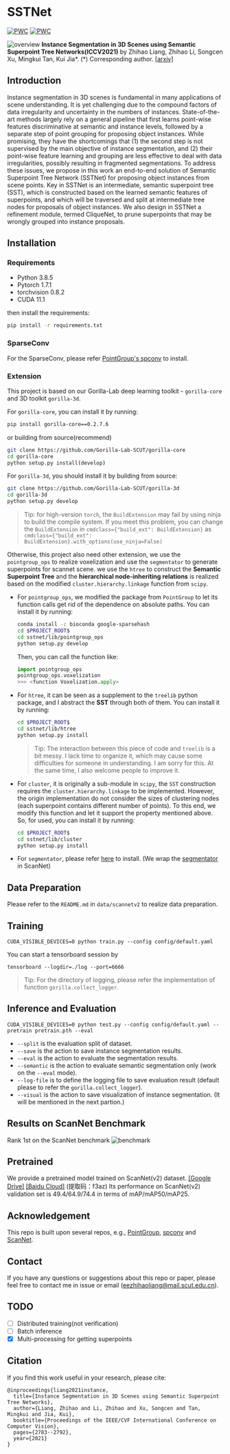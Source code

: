 # SSTNet

[![PWC](https://img.shields.io/endpoint.svg?url=https://paperswithcode.com/badge/instance-segmentation-in-3d-scenes-using/3d-instance-segmentation-on-scannetv2)](https://paperswithcode.com/sota/3d-instance-segmentation-on-scannetv2?p=instance-segmentation-in-3d-scenes-using)
[![PWC](https://img.shields.io/endpoint.svg?url=https://paperswithcode.com/badge/instance-segmentation-in-3d-scenes-using/3d-instance-segmentation-on-s3dis)](https://paperswithcode.com/sota/3d-instance-segmentation-on-s3dis?p=instance-segmentation-in-3d-scenes-using)

![overview](docs/overview.png)
**Instance Segmentation in 3D Scenes using Semantic Superpoint Tree Networks(ICCV2021)**
by Zhihao Liang, Zhihao Li, Songcen Xu, Mingkui Tan, Kui Jia*. (\*) Corresponding author.
[[arxiv]](https://arxiv.org/abs/2108.07478)


## Introduction
Instance segmentation in 3D scenes is fundamental in many applications of scene understanding. It is yet challenging due to the compound factors of data irregularity and uncertainty in the numbers of instances. State-of-the-art methods largely rely on a general pipeline that first learns point-wise features discriminative at semantic and instance levels, followed by a separate step of point grouping for proposing object instances. While promising, they have the shortcomings that (1) the second step is not supervised by the main objective of instance segmentation, and (2) their point-wise feature learning and grouping are less effective to deal with data irregularities, possibly resulting in fragmented segmentations. To address these issues, we propose in this work an end-to-end solution of Semantic Superpoint Tree Network (SSTNet) for proposing object instances from scene points. Key in SSTNet is an intermediate, semantic superpoint tree (SST), which is constructed based on the learned semantic features of superpoints, and which will be traversed and split at intermediate tree nodes for proposals of object instances. We also design in SSTNet a refinement module, termed CliqueNet, to prune superpoints that may be wrongly grouped into instance proposals.

## Installation

### Requirements
* Python 3.8.5
* Pytorch 1.7.1
* torchvision 0.8.2
* CUDA 11.1  

then install the requirements:
```sh
pip install -r requirements.txt
```

### SparseConv
For the SparseConv, please refer [PointGroup's spconv](https://github.com/llijiang/spconv) to install.

### Extension
This project is based on our Gorilla-Lab deep learning toolkit - `gorilla-core` and 3D toolkit `gorilla-3d`.

For `gorilla-core`, you can install it by running:
```sh
pip install gorilla-core==0.2.7.6
```
or building from source(recommend)
```sh
git clone https://github.com/Gorilla-Lab-SCUT/gorilla-core
cd gorilla-core
python setup.py install(develop)
```

For `gorilla-3d`, you should install it by building from source:
```sh
git clone https://github.com/Gorilla-Lab-SCUT/gorilla-3d
cd gorilla-3d
python setup.py develop
```
> Tip: for high-version `torch`, the `BuildExtension` may fail by using ninja to build the compile system. If you meet this problem, you can change the `BuildExtension` in `cmdclass={"build_ext": BuildExtension}` as `cmdclass={"build_ext": BuildExtension}.with_options(use_ninja=False)`

Otherwise, this project also need other extension, we use the `pointgroup_ops` to realize voxelization and use the `segmentator` to generate superpoints for scannet scene. we use the `htree` to construct the **Semantic Superpoint Tree** and the **hierarchical node-inheriting relations** is realized based on the modified `cluster.hierarchy.linkage` function from `scipy`.    

- For `pointgroup_ops`, we modified the package from `PointGroup` to let its function calls get rid of the dependence on absolute paths. You can install it by running:
    ```sh
    conda install -c bioconda google-sparsehash 
    cd $PROJECT_ROOT$
    cd sstnet/lib/pointgroup_ops
    python setup.py develop
    ```
    Then, you can call the function like:
    ```python
    import pointgroup_ops
    pointgroup_ops.voxelization
    >>> <function Voxelization.apply>
    ```
- For `htree`, it can be seen as a supplement to the `treelib` python package, and I abstract the **SST** through both of them. You can install it by running:
    ```sh
    cd $PROJECT_ROOT$
    cd sstnet/lib/htree
    python setup.py install
    ```
    > Tip: The interaction between this piece of code and `treelib` is a bit messy. I lack time to organize it, which may cause some difficulties for someone in understanding. I am sorry for this. At the same time, I also welcome people to improve it. 
- For `cluster`, it is originally a sub-module in `scipy`, the `SST` construction requires the `cluster.hierarchy.linkage` to be implemented. However, the origin implementation do not consider the sizes of clustering nodes (each superpoint contains different number of points). To this end, we modify this function and let it support the property mentioned above. So, for used, you can install it by running:
    ```sh
    cd $PROJECT_ROOT$
    cd sstnet/lib/cluster
    python setup.py install
    ```
- For `segmentator`, please refer [here](https://github.com/Karbo123/segmentator) to install. (We wrap the [segmentator](https://github.com/ScanNet/ScanNet/tree/master/Segmentator) in ScanNet)

## Data Preparation
Please refer to the `README.md` in `data/scannetv2` to realize data preparation.

## Training
```
CUDA_VISIBLE_DEVICES=0 python train.py --config config/default.yaml
```
You can start a tensorboard session by
```
tensorboard --logdir=./log --port=6666
```
> Tip: For the directory of logging, please refer the implementation of function `gorilla.collect_logger`.

## Inference and Evaluation
```
CUDA_VISIBLE_DEVICES=0 python test.py --config config/default.yaml --pretrain pretrain.pth --eval
```
- `--split` is the evaluation split of dataset.
- `--save` is the action to save instance segmentation results.
- `--eval` is the action to evaluate the segmentation results.
- `--semantic` is the action to evaluate semantic segmentation only (work on the `--eval` mode).
- `--log-file` is to define the logging file to save evaluation result (default please to refer the `gorilla.collect_logger`).
- `--visual` is the action to save visualization of instance segmentation. (It will be mentioned in the next partion.)

## Results on ScanNet Benchmark
Rank 1st on the ScanNet benchmark
![benchmark](docs/benchmark.png)

## Pretrained
We provide a pretrained model trained on ScanNet(v2) dataset.
[[Google Drive]](https://drive.google.com/file/d/1UYT5QOjQQYB8QFzZi4cNyncCPNTSVDnu/view?usp=sharing) [[Baidu Cloud]](https://pan.baidu.com/s/19tNxhwO5UkGn7C3E8asMsQ) (提取码：f3az)
Its performance on ScanNet(v2) validation set is 49.4/64.9/74.4 in terms of mAP/mAP50/mAP25.

## Acknowledgement
This repo is built upon several repos, e.g., [PointGroup](https://github.com/dvlab-research/PointGroupt), [spconv](https://github.com/traveller59/spconv) and [ScanNet](https://github.com/ScanNet/ScanNet). 


## Contact
If you have any questions or suggestions about this repo or paper, please feel free to contact me in issue or email (eezhihaoliang@mail.scut.edu.cn).

## TODO
- [ ] Distributed training(not verification)
- [ ] Batch inference
- [x] Multi-processing for getting superpoints

## Citation
If you find this work useful in your research, please cite:
```
@inproceedings{liang2021instance,
  title={Instance Segmentation in 3D Scenes using Semantic Superpoint Tree Networks},
  author={Liang, Zhihao and Li, Zhihao and Xu, Songcen and Tan, Mingkui and Jia, Kui},
  booktitle={Proceedings of the IEEE/CVF International Conference on Computer Vision},
  pages={2783--2792},
  year={2021}
}
```


